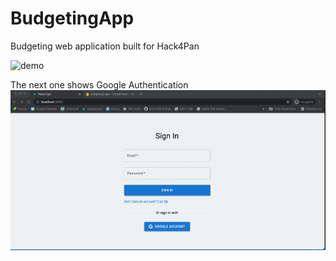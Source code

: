 # BudgetingApp

Budgeting web application built for Hack4Pan

<img src = 'BudgetingAppDemo.gif' title = 'Demo' width = '' alt = 'demo' />

The next one shows Google Authentication
<img src = 'BudgetingAppDemo1.gif' title = 'Demo' width = '' alt = 'demo1' />
